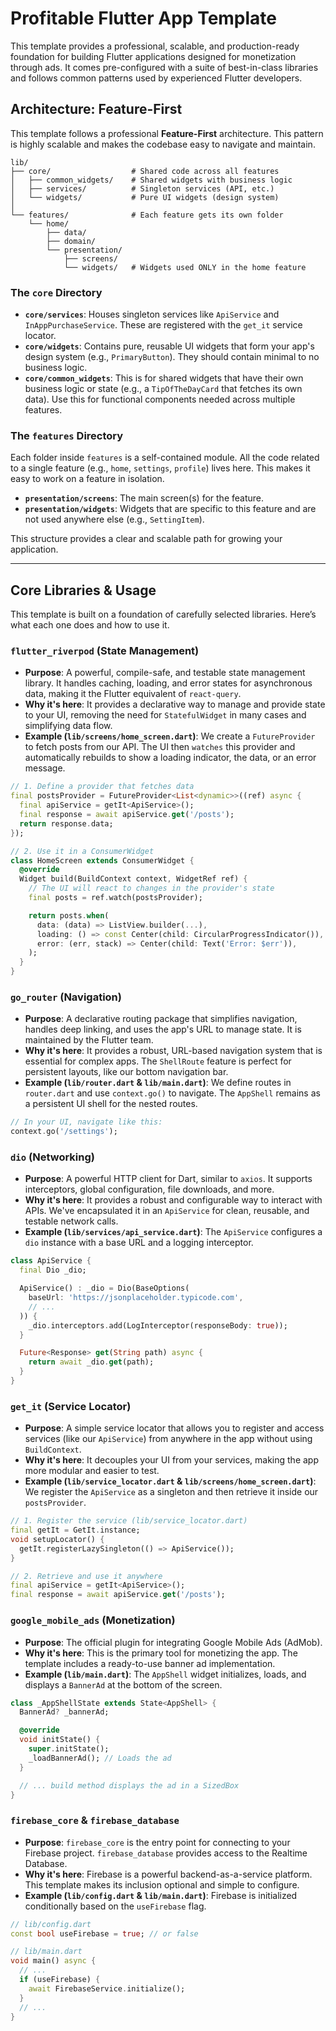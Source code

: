 # Profitable Flutter App Template

This template provides a professional, scalable, and production-ready foundation for building Flutter applications designed for monetization through ads. It comes pre-configured with a suite of best-in-class libraries and follows common patterns used by experienced Flutter developers.

## Architecture: Feature-First

This template follows a professional **Feature-First** architecture. This pattern is highly scalable and makes the codebase easy to navigate and maintain.

```
lib/
├── core/                  # Shared code across all features
│   ├── common_widgets/    # Shared widgets with business logic
│   ├── services/          # Singleton services (API, etc.)
│   └── widgets/           # Pure UI widgets (design system)
│
└── features/              # Each feature gets its own folder
    └── home/
        ├── data/
        ├── domain/
        └── presentation/
            ├── screens/
            └── widgets/   # Widgets used ONLY in the home feature
```

### The `core` Directory

- **`core/services`**: Houses singleton services like `ApiService` and `InAppPurchaseService`. These are registered with the `get_it` service locator.
- **`core/widgets`**: Contains pure, reusable UI widgets that form your app's design system (e.g., `PrimaryButton`). They should contain minimal to no business logic.
- **`core/common_widgets`**: This is for shared widgets that have their own business logic or state (e.g., a `TipOfTheDayCard` that fetches its own data). Use this for functional components needed across multiple features.

### The `features` Directory

Each folder inside `features` is a self-contained module. All the code related to a single feature (e.g., `home`, `settings`, `profile`) lives here. This makes it easy to work on a feature in isolation.

- **`presentation/screens`**: The main screen(s) for the feature.
- **`presentation/widgets`**: Widgets that are specific to this feature and are not used anywhere else (e.g., `SettingItem`).

This structure provides a clear and scalable path for growing your application.

---

## Core Libraries & Usage

This template is built on a foundation of carefully selected libraries. Here’s what each one does and how to use it.

### `flutter_riverpod` (State Management)

- **Purpose**: A powerful, compile-safe, and testable state management library. It handles caching, loading, and error states for asynchronous data, making it the Flutter equivalent of `react-query`.
- **Why it's here**: It provides a declarative way to manage and provide state to your UI, removing the need for `StatefulWidget` in many cases and simplifying data flow.
- **Example (`lib/screens/home_screen.dart`)**: We create a `FutureProvider` to fetch posts from our API. The UI then `watches` this provider and automatically rebuilds to show a loading indicator, the data, or an error message.

```dart
// 1. Define a provider that fetches data
final postsProvider = FutureProvider<List<dynamic>>((ref) async {
  final apiService = getIt<ApiService>();
  final response = await apiService.get('/posts');
  return response.data;
});

// 2. Use it in a ConsumerWidget
class HomeScreen extends ConsumerWidget {
  @override
  Widget build(BuildContext context, WidgetRef ref) {
    // The UI will react to changes in the provider's state
    final posts = ref.watch(postsProvider);

    return posts.when(
      data: (data) => ListView.builder(...),
      loading: () => const Center(child: CircularProgressIndicator()),
      error: (err, stack) => Center(child: Text('Error: $err')),
    );
  }
}
```

### `go_router` (Navigation)

- **Purpose**: A declarative routing package that simplifies navigation, handles deep linking, and uses the app's URL to manage state. It is maintained by the Flutter team.
- **Why it's here**: It provides a robust, URL-based navigation system that is essential for complex apps. The `ShellRoute` feature is perfect for persistent layouts, like our bottom navigation bar.
- **Example (`lib/router.dart` & `lib/main.dart`)**: We define routes in `router.dart` and use `context.go()` to navigate. The `AppShell` remains as a persistent UI shell for the nested routes.

```dart
// In your UI, navigate like this:
context.go('/settings');
```

### `dio` (Networking)

- **Purpose**: A powerful HTTP client for Dart, similar to `axios`. It supports interceptors, global configuration, file downloads, and more.
- **Why it's here**: It provides a robust and configurable way to interact with APIs. We've encapsulated it in an `ApiService` for clean, reusable, and testable network calls.
- **Example (`lib/services/api_service.dart`)**: The `ApiService` configures a `dio` instance with a base URL and a logging interceptor.

```dart
class ApiService {
  final Dio _dio;

  ApiService() : _dio = Dio(BaseOptions(
    baseUrl: 'https://jsonplaceholder.typicode.com',
    // ...
  )) {
    _dio.interceptors.add(LogInterceptor(responseBody: true));
  }

  Future<Response> get(String path) async {
    return await _dio.get(path);
  }
}
```

### `get_it` (Service Locator)

- **Purpose**: A simple service locator that allows you to register and access services (like our `ApiService`) from anywhere in the app without using `BuildContext`.
- **Why it's here**: It decouples your UI from your services, making the app more modular and easier to test.
- **Example (`lib/service_locator.dart` & `lib/screens/home_screen.dart`)**: We register the `ApiService` as a singleton and then retrieve it inside our `postsProvider`.

```dart
// 1. Register the service (lib/service_locator.dart)
final getIt = GetIt.instance;
void setupLocator() {
  getIt.registerLazySingleton(() => ApiService());
}

// 2. Retrieve and use it anywhere
final apiService = getIt<ApiService>();
final response = await apiService.get('/posts');
```

### `google_mobile_ads` (Monetization)

- **Purpose**: The official plugin for integrating Google Mobile Ads (AdMob).
- **Why it's here**: This is the primary tool for monetizing the app. The template includes a ready-to-use banner ad implementation.
- **Example (`lib/main.dart`)**: The `AppShell` widget initializes, loads, and displays a `BannerAd` at the bottom of the screen.

```dart
class _AppShellState extends State<AppShell> {
  BannerAd? _bannerAd;

  @override
  void initState() {
    super.initState();
    _loadBannerAd(); // Loads the ad
  }

  // ... build method displays the ad in a SizedBox
}
```

### `firebase_core` & `firebase_database`

- **Purpose**: `firebase_core` is the entry point for connecting to your Firebase project. `firebase_database` provides access to the Realtime Database.
- **Why it's here**: Firebase is a powerful backend-as-a-service platform. This template makes its inclusion optional and simple to configure.
- **Example (`lib/config.dart` & `lib/main.dart`)**: Firebase is initialized conditionally based on the `useFirebase` flag.

```dart
// lib/config.dart
const bool useFirebase = true; // or false

// lib/main.dart
void main() async {
  // ...
  if (useFirebase) {
    await FirebaseService.initialize();
  }
  // ...
}
```